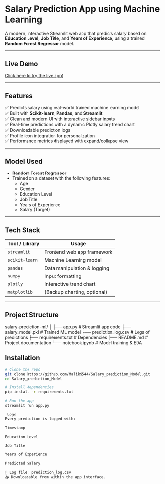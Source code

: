 #  Salary Prediction App using Machine Learning

 A modern, interactive Streamlit web app that predicts salary based on **Education Level**, **Job Title**, and **Years of Experience**, using a trained **Random Forest Regressor** model.





---

##  Live Demo

 [Click here to try the live app]())

---

##  Features

✅ Predicts salary using real-world trained machine learning model  
✅ Built with **Scikit-learn**, **Pandas**, and **Streamlit**  
✅ Clean and modern UI with interactive sidebar inputs  
✅ Real-time predictions with a dynamic Plotly salary trend chart  
✅ Downloadable prediction logs  
✅ Profile icon integration for personalization  
✅ Performance metrics displayed with expand/collapse view

---

##  Model Used

- **Random Forest Regressor**
- Trained on a dataset with the following features:
  - Age
  - Gender
  - Education Level
  - Job Title
  - Years of Experience
  - Salary (Target)

---

##  Tech Stack

| Tool / Library     | Usage                        |
|--------------------|------------------------------|
| `streamlit`        | Frontend web app framework   |
| `scikit-learn`     | Machine Learning model       |
| `pandas`           | Data manipulation & logging  |
| `numpy`            | Input formatting             |
| `plotly`           | Interactive trend chart      |
| `matplotlib`       | (Backup charting, optional)  |

---

##  Project Structure

salary-prediction-ml/
│
├── app.py # Streamlit app code
├── salary_model.pkl # Trained ML model
├── prediction_log.csv # Logs of predictions
├── requirements.txt # Dependencies
├── README.md # Project documentation
└── notebook.ipynb # Model training & EDA

##  Installation

```bash
# Clone the repo
git clone https://github.com/Malik9544/Salary_prediction_Model.git
cd Salary_prediction_Model

# Install dependencies
pip install -r requirements.txt

# Run the app
streamlit run app.py

 Logs
Every prediction is logged with:

Timestamp

Education Level

Job Title

Years of Experience

Predicted Salary

📂 Log file: prediction_log.csv
📥 Downloadable from within the app interface.


